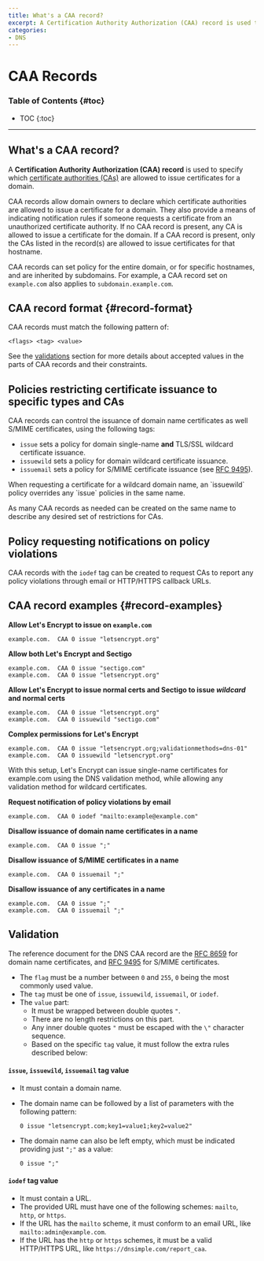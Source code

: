 ```yaml
---
title: What's a CAA record?
excerpt: A Certification Authority Authorization (CAA) record is used to specify which certificate authorities (CAs) are allowed to issue certificates for a domain.
categories:
- DNS
---
```


# CAA Records

### Table of Contents {#toc}

* TOC
{:toc}

---

## What's a CAA record?

A **Certification Authority Authorization (CAA) record** is used to specify which [certificate authorities (CAs)](/articles/what-is-certificate-authority/) are allowed to issue certificates for a domain.

CAA records allow domain owners to declare which certificate authorities are allowed to issue a certificate for a domain. They also provide a means of indicating notification rules if someone requests a certificate from an unauthorized certificate authority. If no CAA record is present, any CA is allowed to issue a certificate for the domain. If a CAA record is present, only the CAs listed in the record(s) are allowed to issue certificates for that hostname.

CAA records can set policy for the entire domain, or for specific hostnames, and are inherited by subdomains. For example, a CAA record set on `example.com` also applies to `subdomain.example.com`.

## CAA record format {#record-format}

CAA records must match the following pattern of:

```
<flags> <tag> <value>
```

See the [validations](#validation) section for more details about accepted values in the parts of CAA records and their constraints.

## Policies restricting certificate issuance to specific types and CAs

CAA records can control the issuance of domain name certificates as well S/MIME certificates, using the following tags:

- `issue` sets a policy for domain single-name **and** TLS/SSL wildcard certificate issuance.
- `issuewild` sets a policy for domain wildcard certificate issuance.
- `issuemail` sets a policy for S/MIME certificate issuance (see [RFC 9495](https://datatracker.ietf.org/doc/rfc9495/)).

<warning>
When requesting a certificate for a wildcard domain name, an `issuewild` policy overrides any `issue` policies in the same name.
</warning>

As many CAA records as needed can be created on the same name to describe any desired set of restrictions for CAs.

## Policy requesting notifications on policy violations

CAA records with the `iodef` tag can be created to request CAs to report any policy violations through email or HTTP/HTTPS callback URLs.

## CAA record examples {#record-examples}

**Allow Let's Encrypt to issue on `example.com`**
```
example.com.  CAA 0 issue "letsencrypt.org"

```

**Allow both Let's Encrypt and Sectigo**
```
example.com.  CAA 0 issue "sectigo.com"
example.com.  CAA 0 issue "letsencrypt.org"
```

**Allow Let's Encrypt to issue normal certs and Sectigo to issue _wildcard_ and normal certs**

```
example.com.  CAA 0 issue "letsencrypt.org"
example.com.  CAA 0 issuewild "sectigo.com"
```

**Complex permissions for Let's Encrypt**

```
example.com.  CAA 0 issue "letsencrypt.org;validationmethods=dns-01"
example.com.  CAA 0 issuewild "letsencrypt.org"
```

With this setup, Let's Encrypt can issue single-name certificates for example.com using the DNS validation method, while allowing any validation method for wildcard certificates.

**Request notification of policy violations by email**

```
example.com.  CAA 0 iodef "mailto:example@example.com"
```

**Disallow issuance of domain name certificates in a name**

```
example.com.  CAA 0 issue ";"
```

**Disallow issuance of S/MIME certificates in a name**

```
example.com.  CAA 0 issuemail ";"
```

**Disallow issuance of any certificates in a name**

```
example.com.  CAA 0 issue ";"
example.com.  CAA 0 issuemail ";"
```

## Validation

The reference document for the DNS CAA record are the [RFC 8659](https://datatracker.ietf.org/doc/html/rfc8659) for domain name certificates, and [RFC 9495](https://datatracker.ietf.org/doc/rfc9495/) for S/MIME certificates.

- The `flag` must be a number between `0` and `255`, `0` being the most commonly used value.
- The `tag` must be one of `issue`, `issuewild`, `issuemail`, or `iodef`.
- The `value` part:
    - It must be wrapped between double quotes `"`.
    - There are no length restrictions on this part.
    - Any inner double quotes `"` must be escaped with the `\"` character sequence.
    - Based on the specific `tag` value, it must follow the extra rules described below:

#### `issue`, `issuewild`, `issuemail` tag value

- It must contain a domain name.
- The domain name can be followed by a list of parameters with the following pattern:

   ```
   0 issue "letsencrypt.com;key1=value1;key2=value2"
   ```

- The domain name can also be left empty, which must be indicated providing just `";"` as a value:

   ```
   0 issue ";"
   ```

#### `iodef` tag value

- It must contain a URL.
- The provided URL must have one of the following schemes: `mailto`, `http`, or `https`.
- If the URL has the `mailto` scheme, it must conform to an email URL, like `mailto:admin@example.com`.
- If the URL has the `http` or `https` schemes, it must be a valid HTTP/HTTPS URL, like `https://dnsimple.com/report_caa`.
